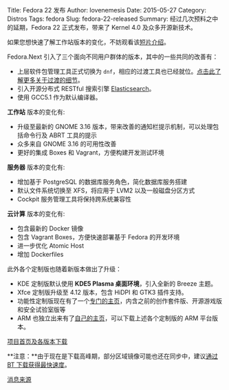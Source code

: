 Title: Fedora 22 发布
Author: lovenemesis
Date: 2015-05-27
Category: Distros
Tags: fedora
Slug: fedora-22-released
Summary: 经过几次预料之中的延期，Fedora 22 正式发布，带来了 Kernel 4.0 及众多开源新技术。

如果您想快速了解工作站版本的变化，不妨观看该[短片介绍](http://v.youku.com/v_show/id_XOTY1NDkxMDE2.html)。

Fedora.Next 引入了三个面向不同用户群体的版本，其中的一些共同的改善有：

* 上层软件包管理工具正式切换为 `dnf`，相应的过渡工具也已经就位。[点击此了解更多关于过渡的细节](http://dnf.readthedocs.org/en/latest/cli_vs_yum.html)。
* 引入开源分布式 RESTful 搜索引擎 [Elasticsearch](https://www.elastic.co/)。
* 使用 GCC5.1 作为默认编译器。

 
**工作站** 版本的变化有:

* 升级至最新的 GNOME 3.16 版本，带来改善的通知栏提示机制，可以处理包括命令行及 ABRT 工具的提示
* 众多来自 GNOME 3.16 的可用性改善
* 更好的集成 Boxes 和 Vagrant，方便构建开发测试环境


**服务器** 版本的变化有:

* 增加基于 PostgreSQL 的数据库服务角色，简化数据库服务搭建
* 默认文件系统切换至 XFS，将应用于 LVM2 以及一般磁盘分区方式
* Cockpit 服务管理工具将保持跨系统兼容性

**云计算** 版本的变化有:

* 包含最新的 Docker 镜像
* 包含 Vagrant Boxes，方便快速部署基于 Fedora 的开发环境
* 进一步优化 Atomic Host
* 增加 Dockerfiles

此外各个定制版也随着新版本做出了升级：

* KDE 定制版默认使用 **KDE5 Plasma 桌面环境**，引入全新的 Breeze 主题。
* Xfce 定制版升级至 4.12 版本，包含 HiDPI 和 GTK3 插件支持。
* 功能性定制版现在有了一个[专门的主页](https://labs.fedoraproject.org/)，内含之前的创作套件版、开源游戏版和安全试验室版等
* ARM 也独立出来有了[自己的主页](https://arm.fedoraproject.org/)，可以下载上述各个定制版的 ARM 平台版本。


[项目首页及各版本下载](https://getfedora.org/zh_CN/)

**注意：**由于现在是下载高峰期，部分区域镜像可能也还在同步中，建议[通过 BT 下载获得最快速度](https://torrents.fedoraproject.org/)。

[消息来源](http://fedoramagazine.org/fedora-22-released)

